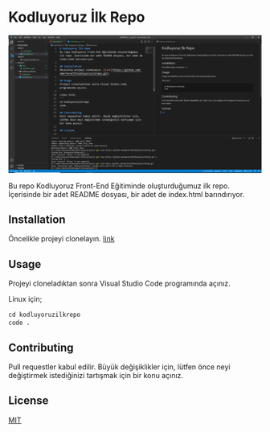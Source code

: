 # Kodluyoruz İlk Repo
![proje_resmi](https://github.com/omerfarukTR/kodluyoruzilkrepo/blob/master/img/proje.PNG?raw=true)

Bu repo Kodluyoruz Front-End Eğitiminde oluşturduğumuz ilk repo. İçerisinde bir adet README dosyası, bir adet de index.html barındırıyor.

## Installation
Öncelikle projeyi clonelayın. [link](https://github.com/omerfarukTR/kodluyoruzilkrepo.git)

## Usage
Projeyi cloneladıktan sonra Visual Studio Code programında açınız.

Linux için;
```
cd kodluyoruzilkrepo
code .
```
## Contributing
Pull requestler kabul edilir. Büyük değişiklikler için, lütfen önce neyi değiştirmek istediğinizi tartışmak için bir konu açınız.

## License

[MIT](https://choosealicense.com/licenses/mit/)



